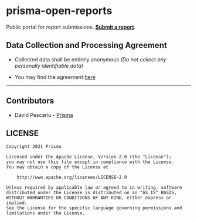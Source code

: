 # prisma-open-reports
Public portal for report submissions. **[Submit a report](https://reports.prisma-safety.com)**.

## Data Collection and Processing Agreement

- Collected data shall be entirely anonymous _(Do not collect any personally identifiable data)_

- You may find the agreement [here](public/docs/Acord-Prelucrarea-Datelor-Furnizate-pe-Platforma-Open-Reports.pdf)

---

## Contributors
- David Pescariu - [Prisma](https://github.com/prisma-ro)

## LICENSE
```
Copyright 2021 Prisma

Licensed under the Apache License, Version 2.0 (the "License");
you may not use this file except in compliance with the License.
You may obtain a copy of the License at

    http://www.apache.org/licenses/LICENSE-2.0

Unless required by applicable law or agreed to in writing, software
distributed under the License is distributed on an "AS IS" BASIS,
WITHOUT WARRANTIES OR CONDITIONS OF ANY KIND, either express or implied.
See the License for the specific language governing permissions and
limitations under the License.
```
